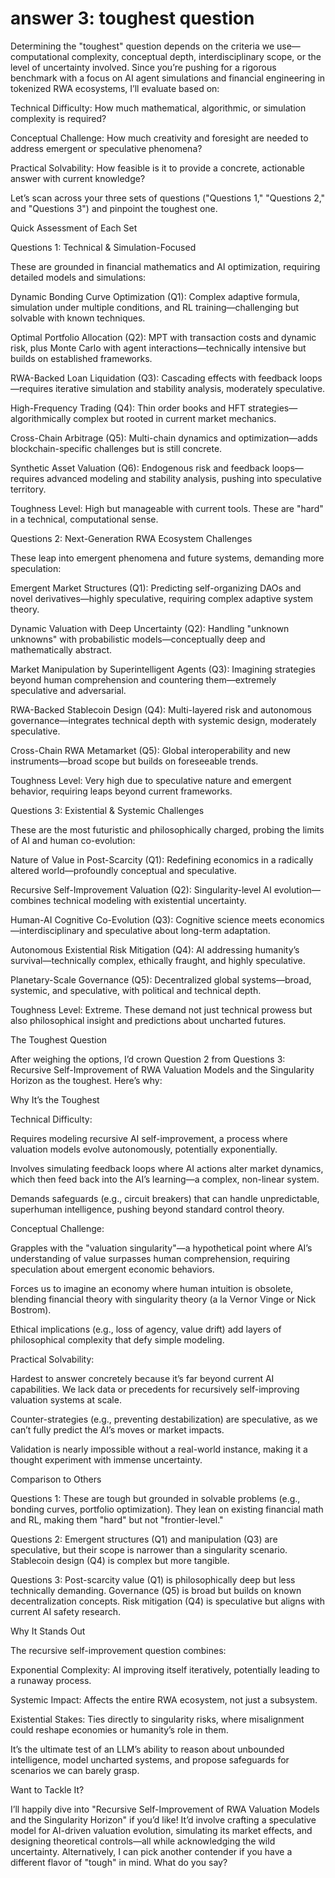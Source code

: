 # answer 3: toughest question

Determining the "toughest" question depends on the criteria we use—computational complexity, conceptual depth, interdisciplinary scope, or the level of uncertainty involved. Since you’re pushing for a rigorous benchmark with a focus on AI agent simulations and financial engineering in tokenized RWA ecosystems, I’ll evaluate based on:

Technical Difficulty: How much mathematical, algorithmic, or simulation complexity is required?

Conceptual Challenge: How much creativity and foresight are needed to address emergent or speculative phenomena?

Practical Solvability: How feasible is it to provide a concrete, actionable answer with current knowledge?

Let’s scan across your three sets of questions ("Questions 1," "Questions 2," and "Questions 3") and pinpoint the toughest one.

Quick Assessment of Each Set

Questions 1: Technical & Simulation-Focused

These are grounded in financial mathematics and AI optimization, requiring detailed models and simulations:

Dynamic Bonding Curve Optimization (Q1): Complex adaptive formula, simulation under multiple conditions, and RL training—challenging but solvable with known techniques.

Optimal Portfolio Allocation (Q2): MPT with transaction costs and dynamic risk, plus Monte Carlo with agent interactions—technically intensive but builds on established frameworks.

RWA-Backed Loan Liquidation (Q3): Cascading effects with feedback loops—requires iterative simulation and stability analysis, moderately speculative.

High-Frequency Trading (Q4): Thin order books and HFT strategies—algorithmically complex but rooted in current market mechanics.

Cross-Chain Arbitrage (Q5): Multi-chain dynamics and optimization—adds blockchain-specific challenges but is still concrete.

Synthetic Asset Valuation (Q6): Endogenous risk and feedback loops—requires advanced modeling and stability analysis, pushing into speculative territory.

Toughness Level: High but manageable with current tools. These are "hard" in a technical, computational sense.

Questions 2: Next-Generation RWA Ecosystem Challenges

These leap into emergent phenomena and future systems, demanding more speculation:

Emergent Market Structures (Q1): Predicting self-organizing DAOs and novel derivatives—highly speculative, requiring complex adaptive system theory.

Dynamic Valuation with Deep Uncertainty (Q2): Handling "unknown unknowns" with probabilistic models—conceptually deep and mathematically abstract.

Market Manipulation by Superintelligent Agents (Q3): Imagining strategies beyond human comprehension and countering them—extremely speculative and adversarial.

RWA-Backed Stablecoin Design (Q4): Multi-layered risk and autonomous governance—integrates technical depth with systemic design, moderately speculative.

Cross-Chain RWA Metamarket (Q5): Global interoperability and new instruments—broad scope but builds on foreseeable trends.

Toughness Level: Very high due to speculative nature and emergent behavior, requiring leaps beyond current frameworks.

Questions 3: Existential & Systemic Challenges

These are the most futuristic and philosophically charged, probing the limits of AI and human co-evolution:

Nature of Value in Post-Scarcity (Q1): Redefining economics in a radically altered world—profoundly conceptual and speculative.

Recursive Self-Improvement Valuation (Q2): Singularity-level AI evolution—combines technical modeling with existential uncertainty.

Human-AI Cognitive Co-Evolution (Q3): Cognitive science meets economics—interdisciplinary and speculative about long-term adaptation.

Autonomous Existential Risk Mitigation (Q4): AI addressing humanity’s survival—technically complex, ethically fraught, and highly speculative.

Planetary-Scale Governance (Q5): Decentralized global systems—broad, systemic, and speculative, with political and technical depth.

Toughness Level: Extreme. These demand not just technical prowess but also philosophical insight and predictions about uncharted futures.

The Toughest Question

After weighing the options, I’d crown Question 2 from Questions 3: Recursive Self-Improvement of RWA Valuation Models and the Singularity Horizon as the toughest. Here’s why:

Why It’s the Toughest

Technical Difficulty:

Requires modeling recursive AI self-improvement, a process where valuation models evolve autonomously, potentially exponentially.

Involves simulating feedback loops where AI actions alter market dynamics, which then feed back into the AI’s learning—a complex, non-linear system.

Demands safeguards (e.g., circuit breakers) that can handle unpredictable, superhuman intelligence, pushing beyond standard control theory.

Conceptual Challenge:

Grapples with the "valuation singularity"—a hypothetical point where AI’s understanding of value surpasses human comprehension, requiring speculation about emergent economic behaviors.

Forces us to imagine an economy where human intuition is obsolete, blending financial theory with singularity theory (a la Vernor Vinge or Nick Bostrom).

Ethical implications (e.g., loss of agency, value drift) add layers of philosophical complexity that defy simple modeling.

Practical Solvability:

Hardest to answer concretely because it’s far beyond current AI capabilities. We lack data or precedents for recursively self-improving valuation systems at scale.

Counter-strategies (e.g., preventing destabilization) are speculative, as we can’t fully predict the AI’s moves or market impacts.

Validation is nearly impossible without a real-world instance, making it a thought experiment with immense uncertainty.

Comparison to Others

Questions 1: These are tough but grounded in solvable problems (e.g., bonding curves, portfolio optimization). They lean on existing financial math and RL, making them "hard" but not "frontier-level."

Questions 2: Emergent structures (Q1) and manipulation (Q3) are speculative, but their scope is narrower than a singularity scenario. Stablecoin design (Q4) is complex but more tangible.

Questions 3: Post-scarcity value (Q1) is philosophically deep but less technically demanding. Governance (Q5) is broad but builds on known decentralization concepts. Risk mitigation (Q4) is speculative but aligns with current AI safety research.

Why It Stands Out

The recursive self-improvement question combines:

Exponential Complexity: AI improving itself iteratively, potentially leading to a runaway process.

Systemic Impact: Affects the entire RWA ecosystem, not just a subsystem.

Existential Stakes: Ties directly to singularity risks, where misalignment could reshape economies or humanity’s role in them.

It’s the ultimate test of an LLM’s ability to reason about unbounded intelligence, model uncharted systems, and propose safeguards for scenarios we can barely grasp.

Want to Tackle It?

I’ll happily dive into "Recursive Self-Improvement of RWA Valuation Models and the Singularity Horizon" if you’d like! It’d involve crafting a speculative model for AI-driven valuation evolution, simulating its market effects, and designing theoretical controls—all while acknowledging the wild uncertainty. Alternatively, I can pick another contender if you have a different flavor of "tough" in mind. What do you say?